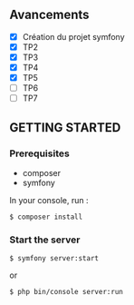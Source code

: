 ## Avancements
- [x] Création du projet symfony
- [x] TP2
- [x] TP3
- [x] TP4
- [x] TP5
- [ ] TP6
- [ ] TP7

## GETTING STARTED

### Prerequisites
- composer
- symfony

In your console, run :
```
$ composer install
```

### Start the server

```
$ symfony server:start
```
or
```
$ php bin/console server:run
```
